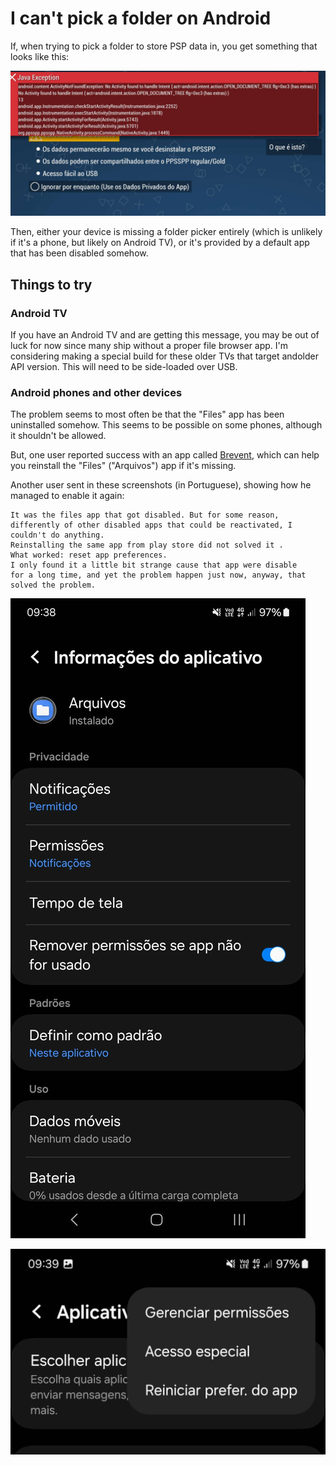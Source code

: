 # I can't pick a folder on Android

If, when trying to pick a folder to store PSP data in, you get something that looks like this:

![Big red Java exception](/static/img/cant_pick_folder/exception.jpg)

Then, either your device is missing a folder picker entirely (which is unlikely if it's a phone, but likely on Android TV), or it's provided by a default app that has been disabled somehow.

## Things to try

### Android TV

If you have an Android TV and are getting this message, you may be out of luck for now since many ship without a proper file browser app. I'm considering making a special build for these older TVs that target andolder API version. This will need to be side-loaded over USB.

### Android phones and other devices

The problem seems to most often be that the "Files" app has been uninstalled somehow. This seems to be possible on some phones, although it shouldn't be allowed.

But, one user reported success with an app called [Brevent](https://play.google.com/store/apps/details?id=me.piebridge.brevent), which can help you reinstall the "Files" ("Arquivos") app if it's missing.

Another user sent in these screenshots (in Portuguese), showing how he managed to enable it again:

    It was the files app that got disabled. But for some reason,
    differently of other disabled apps that could be reactivated, I
    couldn't do anything.
    Reinstalling the same app from play store did not solved it .
    What worked: reset app preferences.
    I only found it a little bit strange cause that app were disable
    for a long time, and yet the problem happen just now, anyway, that
    solved the problem.

![Settings screen 1](/static/img/cant_pick_folder/settings1.jpg)

![Settings screen 2](/static/img/cant_pick_folder/settings2.jpg)
